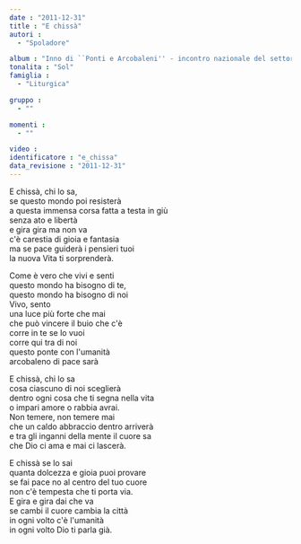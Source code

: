 ```yaml
---
date : "2011-12-31"
title : "E chissà"
autori : 
  - "Spoladore"

album : "Inno di ``Ponti e Arcobaleni'' - incontro nazionale del settore giovani di AC, Roma 1997"
tonalita : "Sol"
famiglia : 
  - "Liturgica"

gruppo : 
  - ""

momenti : 
  - ""

video : 
identificatore : "e_chissa"
data_revisione : "2011-12-31"
---
```

  
  
  
  
  
  
  
  
  
  
  
E chissà, chi lo sa,  
se questo mondo poi resisterà    
a questa immensa corsa fatta a testa in giù  
senza ato e libertà  
e gira gira ma non va  
c'è carestia di gioia e fantasia     
ma se pace guiderà i pensieri tuoi     
la nuova Vita ti sorprenderà.    
  
  
  
Come è vero che vivi  e senti    
questo mondo ha bisogno di te,  
questo mondo ha bisogno di noi  
Vivo,   sento   
una luce più forte che mai  
che può vincere il buio che c'è  
corre in te se lo vuoi  
corre qui tra di noi  
questo ponte con l'umanità  
arcobaleno di pace sarà        
  
  
  
  
E chissà, chi lo sa  
cosa ciascuno di noi sceglierà  
dentro ogni cosa che ti segna nella vita  
o impari amore o rabbia avrai.  
Non temere, non temere mai  
che un caldo abbraccio dentro arriverà  
e tra gli inganni della mente il cuore sa  
che Dio ci ama e mai ci lascerà.  
  
  
  
  
E chissà se lo sai  
quanta dolcezza e gioia puoi provare  
se fai pace no al centro del tuo cuore  
non c'è tempesta che ti porta via.  
E gira e gira dai che va  
se cambi il cuore cambia la città  
in ogni volto c'è l'umanità  
in ogni volto Dio ti parla già.  
  
  
  
  
